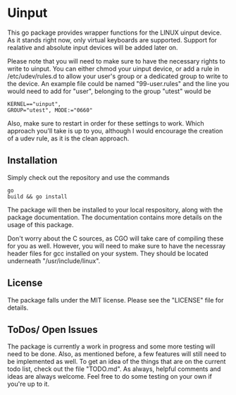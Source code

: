 Uinput
======

This go package provides wrapper functions for the LINUX uinput device. As it stands right now, only virtual keyboards are supported. Support for realative and absolute input devices will be added later on.

Please note that you will need to make sure to have the necessary rights to write to uinput. You can either chmod your uinput device, or add a rule in /etc/udev/rules.d to allow your user's group or a dedicated group to write to the device. An example file could be named "99-user.rules" and the line you would need to add for "user", belonging to the group "utest" would be <pre><code>KERNEL=="uinput", GROUP="utest", MODE:="0660"</code></pre> Also, make sure to restart in order for these settings to work. Which approach you'll take is up to you, although I would encourage the creation of a udev rule, as it is the clean approach.

Installation
-------------
Simply check out the repository and use the commands <pre><code>go build && go install</code></pre> The package will then be installed to your local respository, along with the package documentation. The documentation contains more details on the usage of this package. 

Don't worry about the C sources, as CGO will take care of compiling these for you as well. However, you will need to make sure to have the necessray header files for gcc installed on your system. They should be located underneath "/usr/include/linux".

License
--------
The package falls under the MIT license. Please see the "LICENSE" file for details.

ToDos/ Open Issues
------------------
The package is currently a work in progress and some more testing will need to be done. Also, as mentioned before, a few features will still need to be implemented as well. To get an idea of the things that are on the current todo list, check out the file "TODO.md". As always, helpful comments and ideas are always welcome. Feel free to do some testing on your own if you're up to it.

